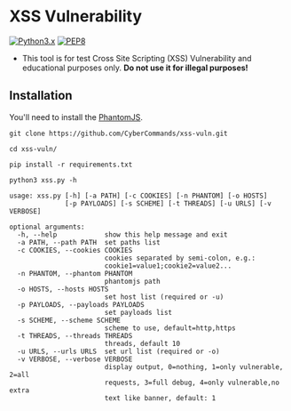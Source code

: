 # XSS Vulnerability
[![Python3.x](https://img.shields.io/badge/python-3.x-FADA5E.svg?logo=python)](https://www.python.org/) [![PEP8](https://img.shields.io/badge/code%20style-pep8-red.svg)](https://www.python.org/dev/peps/pep-0008/)

* This tool is for test Cross Site Scripting (XSS) Vulnerability and educational purposes only. **Do not use it for illegal purposes!**

## Installation
You'll need to install the [PhantomJS](https://github.com/ariya/phantomjs).
```
git clone https://github.com/CyberCommands/xss-vuln.git
```
```
cd xss-vuln/
```
```
pip install -r requirements.txt
```
```
python3 xss.py -h
```
```
usage: xss.py [-h] [-a PATH] [-c COOKIES] [-n PHANTOM] [-o HOSTS]
              [-p PAYLOADS] [-s SCHEME] [-t THREADS] [-u URLS] [-v VERBOSE]

optional arguments:
  -h, --help            show this help message and exit
  -a PATH, --path PATH  set paths list
  -c COOKIES, --cookies COOKIES
                        cookies separated by semi-colon, e.g.:
                        cookie1=value1;cookie2=value2...
  -n PHANTOM, --phantom PHANTOM
                        phantomjs path
  -o HOSTS, --hosts HOSTS
                        set host list (required or -u)
  -p PAYLOADS, --payloads PAYLOADS
                        set payloads list
  -s SCHEME, --scheme SCHEME
                        scheme to use, default=http,https
  -t THREADS, --threads THREADS
                        threads, default 10
  -u URLS, --urls URLS  set url list (required or -o)
  -v VERBOSE, --verbose VERBOSE
                        display output, 0=nothing, 1=only vulnerable, 2=all
                        requests, 3=full debug, 4=only vulnerable,no extra
                        text like banner, default: 1
```
